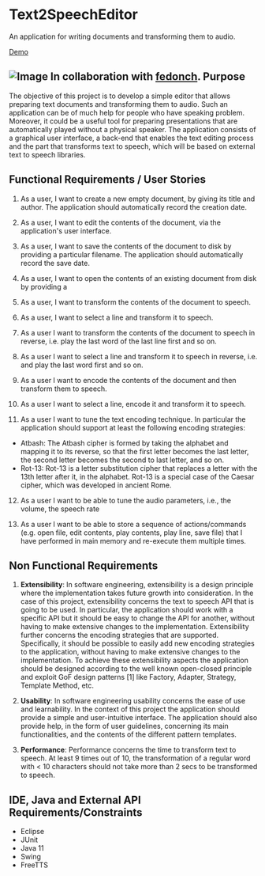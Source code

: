 # Text2SpeechEditor
An application for writing
documents and transforming them to audio.

[Demo](https://youtu.be/6UX1GCVtz48)

![Image](resources/screenshot2.png)
In collaboration with [fedonch](https://github.com/fedonch).
Purpose
-----------
The objective of this project is to develop a simple editor that allows preparing text documents and
transforming them to audio. Such an application can be of much help for people who have speaking
problem. Moreover, it could be a useful tool for preparing presentations that are automatically played
without a physical speaker. The application consists of a graphical user interface, a back-end that
enables the text editing process and the part that transforms text to speech, which will be based on
external text to speech libraries.

Functional Requirements / User Stories
-----------
1. As a user, I want to create a new empty document, by giving its title and author. The
application should automatically record the creation date.

2. As a user, I want to edit the contents of the document, via the application's user interface.

3. As a user, I want to save the contents of the document to disk by providing a particular
filename. The application should automatically record the save date.

4. As a user, I want to open the contents of an existing document from disk by providing a

5. As a user, I want to transform the contents of the document to speech.

6. As a user, I want to select a line and transform it to speech.

7. As a user I want to transform the contents of the document to speech in reverse, i.e. play the
last word of the last line first and so on.

8. As a user I want to select a line and transform it to speech in reverse, i.e. and play the last
word first and so on.

9. As a user I want to encode the contents of the document and then transform them to speech.

10. As a user I want to select a line, encode it and transform it to speech.

11. As a user I want to tune the text encoding technique. In particular the application should
support at least the following encoding strategies:

  * Atbash: The Atbash cipher is formed by taking the alphabet and mapping it to its reverse, so
that the first letter becomes the last letter, the second letter becomes the second to last
letter, and so on.
  * Rot-13: Rot-13 is a letter substitution cipher that replaces a letter with the 13th letter after
it, in the alphabet. Rot-13 is a special case of the Caesar cipher, which was developed in
ancient Rome.

12. As a user I want to be able to tune the audio parameters, i.e., the volume, the speech rate

13. As a user I want to be able to store a sequence of actions/commands (e.g. open file, edit
contents, play contents, play line, save file) that I have performed in main memory and re-execute
them multiple times.

Non Functional Requirements
-----------

1. **Extensibility**: In software engineering, extensibility is a design principle where the implementation
takes future growth into consideration. In the case of this project, extensibility concerns the text to
speech API that is going to be used. In particular, the application should work with a specific API but it
should be easy to change the API for another, without having to make extensive changes to the
implementation. Extensibility further concerns the encoding strategies that are supported. Specifically, it
should be possible to easily add new encoding strategies to the application, without having to make
extensive changes to the implementation. To achieve these extensibility aspects the application should
be designed according to the well known open-closed principle and exploit GoF design patterns [1] like
Factory, Adapter, Strategy, Template Method, etc.

2. **Usability**: In software engineering usability concerns the ease of use and learnability. In the context
of this project the application should provide a simple and user-intuitive interface. The application should also provide help, in the form of user guidelines, concerning its main functionalities, and the
contents of the different pattern templates.

3. **Performance**: Performance concerns the time to transform text to speech. At least 9 times out of
10, the transformation of a regular word with < 10 characters should not take more than 2 secs to be
transformed to speech.

IDE, Java and External API Requirements/Constraints
-----------

* Eclipse
* JUnit
* Java 11
* Swing
* FreeTTS
